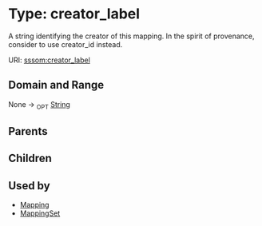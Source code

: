 
# Type: creator_label


A string identifying the creator of this mapping. In the spirit of provenance, consider to use creator_id instead.

URI: [sssom:creator_label](http://w3id.org/sssom/creator_label)


## Domain and Range

None ->  <sub>OPT</sub> [String](types/String.md)

## Parents


## Children


## Used by

 * [Mapping](Mapping.md)
 * [MappingSet](MappingSet.md)
